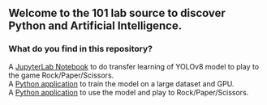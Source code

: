 ## Welcome to the 101 lab source to discover Python and Artificial Intelligence.

### What do you find in this repository?

A [JupyterLab Notebook](./docs/00-notebook.md) to do transfer learning of YOLOv8 model to play to the game Rock/Paper/Scissors.  
A [Python application](./docs/01-training.md) to train the model on a large dataset and GPU.  
A [Python application](./docs/02-application.md) to use the model and play to Rock/Paper/Scissors.  